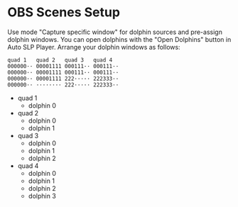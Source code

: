 # OBS Scenes Setup
Use mode "Capture specific window" for dolphin sources and pre-assign dolphin windows.
You can open dolphins with the "Open Dolphins" button in Auto SLP Player.
Arrange your dolphin windows as follows:

```
quad 1   quad 2   quad 3   quad 4
000000·· 00001111 000111·· 000111··
000000·· 00001111 000111·· 000111··
000000·· 00001111 222····· 222333··
000000·· ········ 222····· 222333··
```

* quad 1
  * dolphin 0
* quad 2
  * dolphin 0
  * dolphin 1
* quad 3
  * dolphin 0
  * dolphin 1
  * dolphin 2
* quad 4
  * dolphin 0
  * dolphin 1
  * dolphin 2
  * dolphin 3
